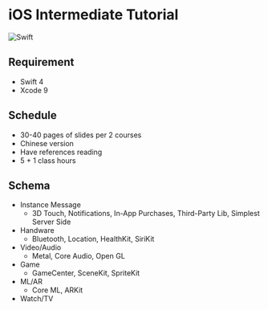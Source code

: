 # iOS Intermediate Tutorial

![Swift](https://img.shields.io/badge/Swift-4-blue.svg) 

## Requirement

- Swift 4
- Xcode 9

## Schedule

- 30-40 pages of slides per 2 courses
- Chinese version
- Have references reading
- 5 + 1 class hours

## Schema

- Instance Message
  - 3D Touch, Notifications, In-App Purchases, Third-Party Lib, Simplest Server Side
- Handware
  - Bluetooth, Location, HealthKit, SiriKit
- Video/Audio
  - Metal, Core Audio, Open GL
- Game
  - GameCenter, SceneKit, SpriteKit
- ML/AR
  - Core ML, ARKit
- Watch/TV


